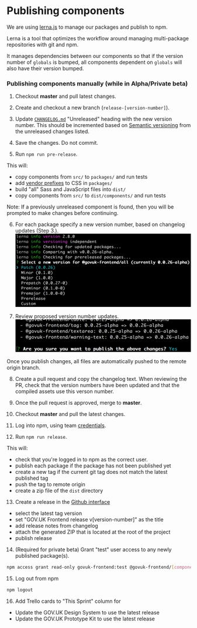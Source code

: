 # Publishing components

We are using [lerna.js](https://lernajs.io/) to manage our packages and publish
to npm.

Lerna is a tool that optimizes the workflow around managing multi-package
repositories with git and npm.

It manages dependencies between our components so that if the version number of
`globals` is bumped, all components dependent on `globals` will also have their
version bumped.

### Publishing components manually (while in Alpha/Private beta)

1. Checkout **master** and pull latest changes.

2. Create and checkout a new branch (`release-[version-number]`).

3. Update [`CHANGELOG.md`](../CHANGELOG.md) "Unreleased" heading with the new version number.
   This should be incremented based on [Semantic versioning](https://semver.org/) from the unreleased changes listed.

4. Save the changes. Do not commit.

5. Run `npm run pre-release`.

This will:
  - copy components from `src/` to `packages/` and run tests
  - add [vendor prefixes](https://github.com/postcss/autoprefixer) to CSS in `packages/`
  - build "all" Sass and JavaScript files into `dist/`
  - copy components from `src/` to `dist/components/` and run tests

Note: If a previously unreleased component is found, then you will be prompted to make changes before continuing.

6. For each package specify a new version number, based on changelog updates (Step 3.).
  ![Select version in Lerna](./img/lerna-select-version.png)

7. Review proposed version number updates.
  ![Confirm publishing of changes in Lerna](./img/lerna-confirm-publish.png)

  Once you publish changes, all files are automatically pushed to the remote origin branch.

8. Create a pull request and copy the changelog text. 
   When reviewing the PR, check that the version numbers have been updated and that the compiled assets use this verson number.

9. Once the pull request is approved, merge to **master**. 

10. Checkout **master** and pull the latest changes.

11. Log into npm, using team [credentials](https://github.com/alphagov/design-system-team-credentials/tree/master/npm/govuk-patterns-and-tools).

12. Run `npm run release`.

  This will:
  - check that you're logged in to npm as the correct user.
  - publish each package if the package has not been published yet
  - create a new tag if the current git tag does not match the latest published tag 
  - push the tag to remote origin
  - create a zip file of the `dist` directory

13. Create a release in the [Github interface](https://github.com/alphagov/govuk-frontend/releases/new)
  - select the latest tag version
  - set "GOV.UK Frontend release v[version-number]" as the title
  - add release notes from changelog
  - attach the generated ZIP that is located at the root of the project 
  - publish release

14. (Required for private beta) Grant "test" user access to any newly published package(s).
```bash
npm access grant read-only govuk-frontend:test @govuk-frontend/[component-name]
```
15. Log out from npm
```bash
npm logout
```

16. Add Trello cards to "This Sprint" column for
  - Update the GOV.UK Design System to use the latest release
  - Update the GOV.UK Prototype Kit to use the latest release 
  